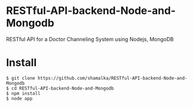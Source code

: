 # RESTful-API-backend-Node-and-Mongodb
RESTful API for a Doctor Channeling System using Nodejs, MongoDB

# Install
```
$ git clone https://github.com/shamalka/RESTful-API-backend-Node-and-Mongodb
$ cd RESTful-API-backend-Node-and-Mongodb
$ npm install
$ node app

